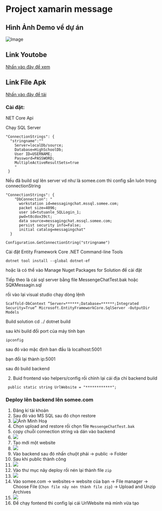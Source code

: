 # Project xamarin message

## Hình Ảnh Demo về dự án
![Image](https://res.cloudinary.com/uit-information/image/upload/v1642806339/tutuanle/image/upload/MicrosoftTeams-image_1_qjupxn.png)
## Link Youtobe
[Nhấn vào đây để xem ](https://www.youtube.com/watch?v=NLgLuTEqc-s&t=7s)
## Link File Apk
[Nhấn vào đây để tải ](https://drive.google.com/file/d/1PgRPa7_xqOYd1evFrL5DD-5SLPFix6lX/view?usp=sharing)

### Cài đặt:
NET Core Api

Chạy SQL Server
```
"ConnectionStrings": {
  "stringname":""
    Server=localDb/source;
    Database=HighSchoolDb;
    User ID=USERNAME;
    Password=PASSWORD;
    MultipleActiveResultSets=true
    "
 }
```
Nếu đã build sql lên server vd như là somee.com thì config sẵn luôn trong connectionString
```
"ConnectionStrings": {
    "DbConnection": "
      workstation id=messagingchat.mssql.somee.com;
      packet size=4096;
      user id=tutuanle_SQLLogin_1;
      pwd=t8cdox39ct;
      data source=messagingchat.mssql.somee.com;
      persist security info=False;
      initial catalog=messagingchat"
  }
```

```
Configuration.GetConnectionString("stringname")
```
Cài đặt Entity Framework Core .NET Command-line Tools

```
dotnet tool install --global dotnet-ef

```
hoặc là có thể vào Manage Nuget Packages for Solution để cài đặt

Tiếp theo là cài sql server bằng file MessengeChatTest.bak hoặc SQKMessagin.sql


rồi vào lại visual studio chạy dòng lệnh
```
Scaffold-DbContext “Server=******;Database=******;Integrated Security=True” Microsoft.EntityFrameworkCore.SqlServer -OutputDir Models
```

Build solution
cd ../
dotnet build

sau khi build đổi port của máy tính bạn 
```
ipconfig 
```
sau đó vào
mặc định ban đầu là localhost:5001

bạn đổi lại thành ip:5001

sau đó build backend 

2. Buid frontend
  vào helpers/config rồi chỉnh lại cái địa chỉ backend build
  ```
   public static string UrlWebsite = "************";
  ```
  
 
### Deploy lên backend lên somee.com

1. Đăng kí tài khoản
2. Sau đó vào MS SQL sau đó chọn restore
3. ![Ảnh Minh Hoạ](https://res.cloudinary.com/uit-information/image/upload/v1642808759/tutuanle/image/upload/Screenshot_2022-01-22_064539_c1o3oa.png)
4. Chọn upload and restore rồi chọn file ``MessengeChatTest.bak``
5. copy chuỗi connection string và dán vào backend 
6. ![](https://res.cloudinary.com/uit-information/image/upload/v1642809188/tutuanle/image/upload/Screenshot_2022-01-22_065254_q2ay5m.png)
7. Tạo mới một website 
8. ![](https://res.cloudinary.com/uit-information/image/upload/v1642809365/tutuanle/image/upload/Screenshot_2022-01-22_065545_hgknu7.png)
9. Vào backend sau đó nhấn chuột phải -> public -> Folder 
10. Sau khi public thành công 
11. ![](https://res.cloudinary.com/uit-information/image/upload/v1642809673/tutuanle/image/upload/Screenshot_2022-01-22_070021_eknkml.png)
12. Vào thư mục nãy deploy rồi nén lại thành file `zip`
13. ![](https://res.cloudinary.com/uit-information/image/upload/v1642809801/tutuanle/image/upload/Screenshot_2022-01-22_070305_eexhmo.png)
14. Vào somee.com -> websites-> website của bạn -> File manager -> Choose File (``Chọn file nãy nén thành file zip``) -> Upload and Unzip Archives 
15. ![](https://user-images.githubusercontent.com/74090975/150615360-b608772a-3f30-48dc-bd65-5838ffff5668.png)
16. Để chạy fontend thì config lại cái UrlWebsite mà mình vừa tạo

